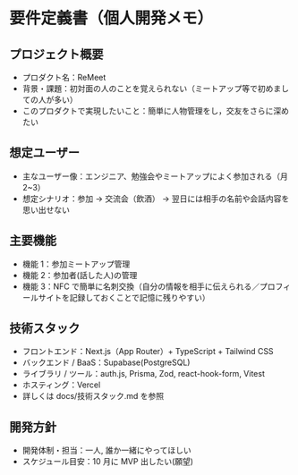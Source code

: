 # 要件定義書（個人開発メモ）

## プロジェクト概要

- プロダクト名：ReMeet
- 背景・課題：初対面の人のことを覚えられない（ミートアップ等で初めましての人が多い）
- このプロダクトで実現したいこと：簡単に人物管理をし，交友をさらに深めたい

## 想定ユーザー

- 主なユーザー像：エンジニア、勉強会やミートアップによく参加される（月 2~3）
- 想定シナリオ：参加 → 交流会（飲酒） → 翌日には相手の名前や会話内容を思い出せない

## 主要機能

- 機能 1：参加ミートアップ管理
- 機能 2：参加者(話した人)の管理
- 機能 3：NFC で簡単に名刺交換（自分の情報を相手に伝えられる／プロフィールサイトを記録しておくことで記憶に残りやすい）

## 技術スタック

- フロントエンド：Next.js（App Router）+ TypeScript + Tailwind CSS
- バックエンド / BaaS：Supabase(PostgreSQL)
- ライブラリ / ツール：auth.js, Prisma, Zod, react-hook-form, Vitest
- ホスティング：Vercel
- 詳しくは docs/技術スタック.md を参照

## 開発方針

- 開発体制・担当：一人, 誰か一緒にやってほしい
- スケジュール目安：10 月に MVP 出したい(願望)
